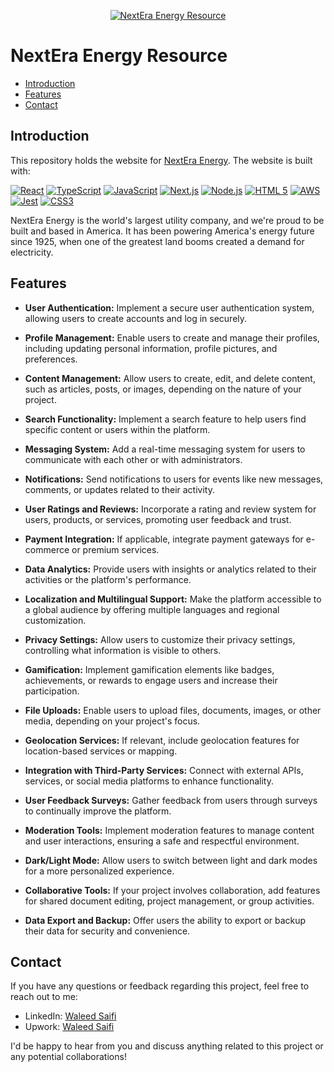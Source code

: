 <p align="center">
  <a href="">
    <img alt="NextEra Energy Resource" title="NextEra Energy Resource" src="https://en.m.wikipedia.org/wiki/File:NextEra_Energy_logo_%281%29.svg">
  </a>
</p>

# NextEra Energy Resource

- [Introduction](#introduction)
- [Features](#features)
- [Contact](#contact)

## Introduction

This repository holds the website for [NextEra Energy](https://nexteraenergy.com). The website is built with:

[![React](https://img.shields.io/badge/React-17.x-blue)](https://reactjs.org/)
[![TypeScript](https://img.shields.io/badge/TypeScript-4.x-blue)](https://www.typescriptlang.org/)
[![JavaScript](https://img.shields.io/badge/JavaScript-ES6-yellow)](https://www.ecma-international.org/ecma-262/6.0/)
[![Next.js](https://img.shields.io/badge/Next.js-12.x-lightgrey)](https://nextjs.org/)
[![Node.js](https://img.shields.io/badge/Node.js-16.x-green)](https://nodejs.org/)
[![HTML 5](https://img.shields.io/badge/HTML-5-orange)](https://www.w3.org/TR/html52/)
[![AWS](https://img.shields.io/badge/AWS-Cloud-orange)](https://aws.amazon.com/)
[![Jest](https://img.shields.io/badge/Jest-Testing-red)](https://jestjs.io/)
[![CSS3](https://img.shields.io/badge/CSS-3-blue)](https://www.w3.org/Style/CSS/)

NextEra Energy is the world's largest utility company, and we're proud to be built and based in America. It has been powering America's energy future since 1925, when one of the greatest land booms created a demand for electricity.

## Features

- **User Authentication:** Implement a secure user authentication system, allowing users to create accounts and log in securely.

- **Profile Management:** Enable users to create and manage their profiles, including updating personal information, profile pictures, and preferences.

- **Content Management:** Allow users to create, edit, and delete content, such as articles, posts, or images, depending on the nature of your project.

- **Search Functionality:** Implement a search feature to help users find specific content or users within the platform.

- **Messaging System:** Add a real-time messaging system for users to communicate with each other or with administrators.

- **Notifications:** Send notifications to users for events like new messages, comments, or updates related to their activity.

- **User Ratings and Reviews:** Incorporate a rating and review system for users, products, or services, promoting user feedback and trust.

- **Payment Integration:** If applicable, integrate payment gateways for e-commerce or premium services.

- **Data Analytics:** Provide users with insights or analytics related to their activities or the platform's performance.

- **Localization and Multilingual Support:** Make the platform accessible to a global audience by offering multiple languages and regional customization.

- **Privacy Settings:** Allow users to customize their privacy settings, controlling what information is visible to others.

- **Gamification:** Implement gamification elements like badges, achievements, or rewards to engage users and increase their participation.

- **File Uploads:** Enable users to upload files, documents, images, or other media, depending on your project's focus.

- **Geolocation Services:** If relevant, include geolocation features for location-based services or mapping.

- **Integration with Third-Party Services:** Connect with external APIs, services, or social media platforms to enhance functionality.

- **User Feedback Surveys:** Gather feedback from users through surveys to continually improve the platform.

- **Moderation Tools:** Implement moderation features to manage content and user interactions, ensuring a safe and respectful environment.

- **Dark/Light Mode:** Allow users to switch between light and dark modes for a more personalized experience.

- **Collaborative Tools:** If your project involves collaboration, add features for shared document editing, project management, or group activities.

- **Data Export and Backup:** Offer users the ability to export or backup their data for security and convenience.

## Contact

If you have any questions or feedback regarding this project, feel free to reach out to me:

- LinkedIn: [Waleed Saifi](https://www.linkedin.com/in/javascript-web-developer/)
- Upwork: [Waleed Saifi](https://www.upwork.com/freelancers/waleedsaifi0890)

I'd be happy to hear from you and discuss anything related to this project or any potential collaborations!
